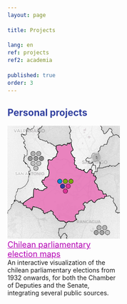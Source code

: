 ```yaml
---
layout: page

title: Projects

lang: en
ref: projects
ref2: academia

published: true
order: 3
---
```


## <strong style="color:#303F9F"> Personal projects </strong>
<div class="row" style="width:50%;">
  <div class="column">
    <img src="/docs/prev/2023_visualizacion-2.png">
    <div class="text">
    <a href="https://sebastianriffo.github.io/congreso-chile/en/home.html" style="font-size: 18px; color:#b300b3" target="_blank"> Chilean parliamentary election maps </a>
    <br> An interactive visualization of the chilean parliamentary elections from 1932 onwards, for both the Chamber of Deputies and the Senate, integrating several public sources. 
    </div>
  </div>
  
  <!--
  <div class="column">
    <img src="/docs/prev/2020_parareal_DD26_square.png">
    <div class="text">
    <strong style="font-size: 18px; color:#303F9F"> Parallel-in-time data assimilation </strong>
    <br> A procedure to couple unbounded in time data assimilation methods with the Parareal algorithm.
    </div>
  </div>
  -->
</div>  

<!-- 
**Time-parallelization of sequential data assimilation problems.**

In the first part, we propose a procedure to couple unbounded in time data assimilation methods with time-parallel algorithms. The combination between the Luenberger observer and Parareal algorithm is studied, providing a way to estimate the number of parareal iterations required to preserve the observer rate of convergence, as well as an estimation of the theoretical efficiency of the entire procedure.

We propose a procedure to couple unbounded in time data assimilation methods with time-parallel algorithms. In order to do so, we design a procedure called Diamond
strategy, that consists in splitting the infinite time interval into bounded windows and then apply, following a sequential order, the time-parallel solver on each. The
problem we consider deals with the identification of a system state by using a Luenberger observer. This strategy gives rise to an exponential rate of convergence, that we aim at preserving when coupling it with the Parareal algorithm. We provide a way to estimate, on each window, the number of parareal iterations required to preserve the observer rate of convergence. In addition, we estimate the theoretical efficiency of the whole procedure.

## <strong style="color:#303F9F"> Past projects </strong>
In the last few years, my research focused on the development and analysis of algorithms for solving differential equations through  Domain Decomposition Methods (Parareal, Schwarz), with possible applications to data assimilation and imaging problems.

<div class="row">
  <div class="column">
    <img src="/docs/prev/2022_FD-Schwarz_square.png">
    <div class="text"> 
    <h4 style="color:#303F9F"> Domain decomposition methods for seismic imaging</h4> 
    </div>
  </div>
  <div class="column">
    <img src="/docs/prev/2021_batrymetry_inv-topography-top-approx_square.png">
    <div class="text"> 
    <h4 style="color:#303F9F"> Bathymetry optimization </h4> 
    </div>
  </div>
  <div class="column">
    <img src="/docs/prev/2021_BEM_Iter_square.png">
    <div class="text"> 
    <h4 style="color:#303F9F"> Analysis of algorithms </h4>
    </div>
  </div>
</div>

<!--
**ORAS** combined with geophysics**  
The young researcher will be in charge of the development and optimization of a time-harmonic wave-equation solver (Helmholtz problem) for applications in the fields of seismic and medical imaging. The numerical schemes will rely on a compact finite-difference method on regular Cartesian grids and on the finite element method on unstructured tetrahedral meshes. The numerical schemes will be developed for both the acousto- and elasto-dynamic equations. The linear system resulting from the discretization of the wave equation will be solved with iterative methods such as GMRES (Generalized minimal residual) preconditioned by the two-level domain-decomposition method ORAS (Two-level Optimized Restricted Additive Schwarz). The wave equation solver will be interfaced with 3D imaging code based upon frequency-domain Full Waveform Inversion (FWI), a PDE-constrained optimization problem for wavefield and parameter estimation 


#### <strong style="color:#E91E63">Optimization</strong>
**.**  

<!--
We then discuss the determination of a bathymetry from an optimization perspective. Imposing that wave propagation must fulfill a certain criterion associated with a cost functional, we consider a PDE-constrained optimization problem where the bathymetry plays the role of control and wave propagation is described by the Helmholtz equation. We are
able to prove, under suitable assumptions, the continuity of the control-to-state mapping and the existence of an optimal solution, including also some results about solutions to Helmholtz problem and convergence in a discrete framework. This work is complemented by numerical experiments.

Closely related to the previous topic...   

The wave equation is often used to model wave propagation in coastal engineering problems, since its simplicity leads to an explicit
solution, provided a flat bathymetry. Lifting this assumption yields a different formulation of the Helmholtz equation describing the total wave amplitude, being
necessary to address the continuity and boundedness of its solution. Since we are interested in the determination of a bathymetry from an optimal control perspec-
tive, we study a PDE-constrained optimization problem in which the bathymetry plays the role of control. We prove the continuity of the control-to-state mapping
and the existence of an optimal solution. The discrete optimization problem is also addressed, studying the convergence to the discrete optimal solution as well as the convergence of a FEM approximation.

**Mathematical analysis of the blade element momentum theory (BEM).**
The last part of this work is devoted to analyze the convergence of the Blade element momentum theory, a classical method used to determine the propeller efficiency as well as its design parameters. We propose a reformulation of the method that allows to obtain conditions for existence of solutions and establish the convergence of some solving
algorithms. We also study the associated optimization problem in certain contexts.
 
The Blade element momentum (BEM) theory is a classical method to determine the design parameters of a blade and maximize the propeller efficiency. Nevertheless, it has
never been analyzed from a mathematical point of view. We then propose a reformulation of the model that allows to obtain conditions for existence of solutions and
establish the convergence of some solving algorithms. We also study the associated optimization problem in various contexts.

The Blade Element Momentum theory (BEM), introduced by H. Glauert in 1926, provides a framework to model the aerodynamic interaction between a turbine and a fluid flow.
This theory is either used to estimate turbine efficiency or as a design aid. However, a lack of mathematical interpretation limits the understanding of some of its angles. The aim of this paper is to propose an analysis of BEM equations. Our approach is based on a reformulation of Glauert’s model which enables us to identify criteria which ensure the existence of solution(s). In this framework, we also study the convergence of solution algorithms and analyze turbine design procedures. The mathematical analysis is completed and illustrated by numerical experiments.
-->

